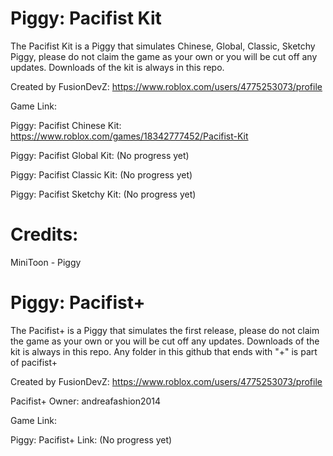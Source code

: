 # Piggy: Pacifist Kit
The Pacifist Kit is a Piggy that simulates Chinese, Global, Classic, Sketchy Piggy, please do not claim the game as your own or you will be cut off any updates.
Downloads of the kit is always in this repo.

Created by FusionDevZ: https://www.roblox.com/users/4775253073/profile

Game Link: 

Piggy: Pacifist Chinese Kit: https://www.roblox.com/games/18342777452/Pacifist-Kit

Piggy: Pacifist Global Kit: (No progress yet)

Piggy: Pacifist Classic Kit: (No progress yet)

Piggy: Pacifist Sketchy Kit: (No progress yet)

# Credits:
MiniToon - Piggy

# Piggy: Pacifist+

The Pacifist+ is a Piggy that simulates the first release, please do not claim the game as your own or you will be cut off any updates.
Downloads of the kit is always in this repo.
Any folder in this github that ends with "+" is part of pacifist+

Created by FusionDevZ: https://www.roblox.com/users/4775253073/profile

Pacifist+ Owner: andreafashion2014

Game Link:

Piggy: Pacifist+ Link: (No progress yet)
